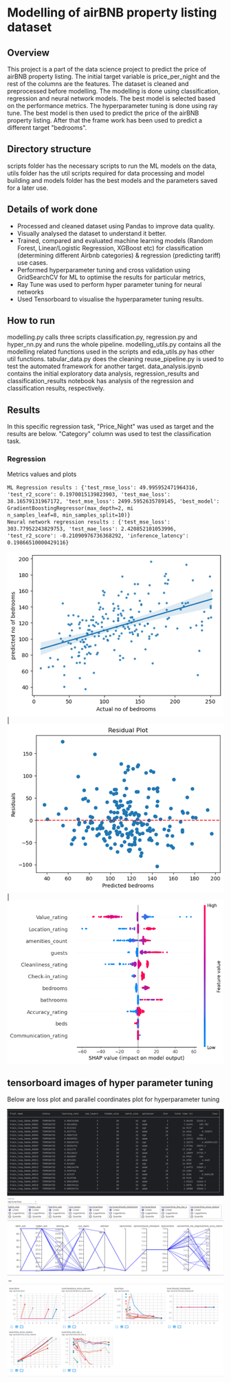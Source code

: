 # Modelling of airBNB property listing dataset
## Overview
This project is a part of the data science project to predict the price of airBNB property listing. The initial target variable is price_per_night and the rest of the columns are the features. The dataset is cleaned and preprocessed before modelling. The modelling is done using classification, regression and neural network models. The best model is selected based on the performance metrics. The hyperparameter tuning is done using ray tune. The best model is then used to predict the price of the airBNB property listing. After that the frame work has been used to predict a different target "bedrooms".

## Directory structure
scripts folder has the necessary scripts to run the ML models on the data, utils folder has the util scripts required for data processing and model building and models folder has the best models and the parameters saved for a later use.

## Details of work done
- Processed and cleaned dataset using Pandas to improve data quality.
- Visually analysed the dataset to understand it better. 
- Trained, compared and evaluated machine learning models (Random Forest,
Linear/Logistic Regression, XGBoost etc) for classification (determining different
Airbnb categories) & regression (predicting tariff) use cases.
- Performed hyperparameter tuning and cross validation using GridSearchCV for ML to optimise the results for particular metrics,
- Ray Tune was used to perform hyper parameter tuning for neural networks
- Used Tensorboard to visualise the hyperparameter tuning results.
## How to run
modelling.py calls three scripts classification.py, regression.py and hyper_nn.py and runs the whole pipeline.
modelling_utils.py contains all the modelling related functions used in the scripts and eda_utils.py has other util functions. tabular_data.py does the cleaning
reuse_pipeline.py is used to test the automated framework for another target.
data_analysis.ipynb contains the initial exploratory data analysis, regression_results and classification_results notebook has analysis of the regression and classification results, respectively.

## Results
In this specific regression task, "Price_Night" was used as target and the results are below. "Category" column was used to test the classification task.

### Regression 
Metrics values and plots
```
ML Regression results : {'test_rmse_loss': 49.995952471964316, 'test_r2_score': 0.1970015139823903, 'test_mae_loss': 38.16579131967172, 'test_mse_loss': 2499.5952635789145, 'best_model': GradientBoostingRegressor(max_depth=2, mi
n_samples_leaf=8, min_samples_split=10)}
Neural network regression results : {'test_mse_loss': 303.77952243829753, 'test_mae_loss': 2.420852101053996, 'test_r2_score': -0.21090976736368292, 'inference_latency': 0.19866510000429116}
```
![scatter_plot](screenshots/scatter_plot.png) | ![residual_plot](screenshots/residual_plot.png) | ![shapley_plot](screenshots/shapley_plot.png)

## tensorboard images of hyper parameter tuning
Below are loss plot and parallel coordinates plot for hyperparameter tuning 

![hyper_nn](screenshots/ray_tune1.PNG)
![hyper_nn](screenshots/tf1.PNG)
![hyper_nn](screenshots/tf2.PNG)

